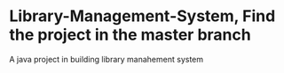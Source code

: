 # Library-Management-System,  Find the project in the master branch
A java project in building library manahement system

